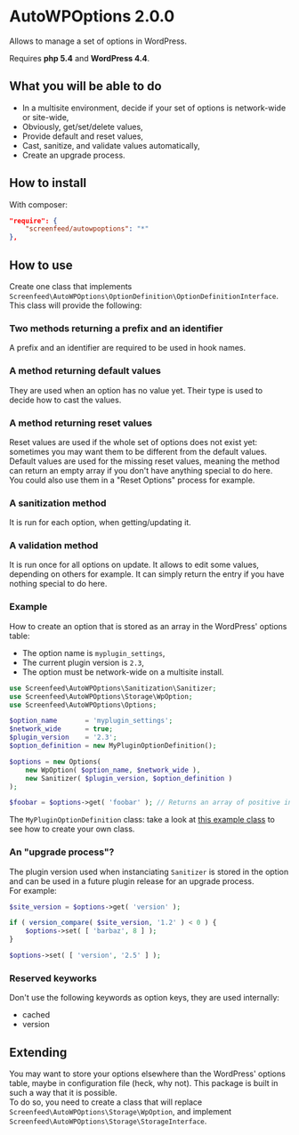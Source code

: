 # AutoWPOptions 2.0.0

Allows to manage a set of options in WordPress.

Requires **php 5.4** and **WordPress 4.4**.

## What you will be able to do

* In a multisite environment, decide if your set of options is network-wide or site-wide,
* Obviously, get/set/delete values,
* Provide default and reset values,
* Cast, sanitize, and validate values automatically,
* Create an upgrade process.

## How to install

With composer:

```json
"require": {
	"screenfeed/autowpoptions": "*"
},
```

## How to use

Create one class that implements `Screenfeed\AutoWPOptions\OptionDefinition\OptionDefinitionInterface`.
This class will provide the following:

### Two methods returning a prefix and an identifier

A prefix and an identifier are required to be used in hook names.

### A method returning default values

They are used when an option has no value yet. Their type is used to decide how to cast the values.

### A method returning reset values

Reset values are used if the whole set of options does not exist yet: sometimes you may want them to be different from the default values. Default values are used for the missing reset values, meaning the method can return an empty array if you don't have anything special to do here.  
You could also use them in a "Reset Options" process for example.

### A sanitization method

It is run for each option, when getting/updating it.

### A validation method

It is run once for all options on update. It allows to edit some values, depending on others for example. It can simply return the entry if you have nothing special to do here.

### Example

How to create an option that is stored as an array in the WordPress' options table:

* The option name is `myplugin_settings`,
* The current plugin version is `2.3`,
* The option must be network-wide on a multisite install.

```php
use Screenfeed\AutoWPOptions\Sanitization\Sanitizer;
use Screenfeed\AutoWPOptions\Storage\WpOption;
use Screenfeed\AutoWPOptions\Options;

$option_name       = 'myplugin_settings';
$network_wide      = true;
$plugin_version    = '2.3';
$option_definition = new MyPluginOptionDefinition();

$options = new Options(
	new WpOption( $option_name, $network_wide ),
	new Sanitizer( $plugin_version, $option_definition )
);

$foobar = $options->get( 'foobar' ); // Returns an array of positive integers.
```

The `MyPluginOptionDefinition` class: take a look at [this example class](https://github.com/Screenfeed/autowpoptions/blob/main/src/OptionDefinition/Example.php) to see how to create your own class.

### An "upgrade process"?

The plugin version used when instanciating `Sanitizer` is stored in the option and can be used in a future plugin release for an upgrade process.  
For example:

```php
$site_version = $options->get( 'version' );

if ( version_compare( $site_version, '1.2' ) < 0 ) {
	$options->set( [ 'barbaz', 8 ] );
}

$options->set( [ 'version', '2.5' ] );
```

### Reserved keyworks

Don't use the following keywords as option keys, they are used internally:

* cached
* version

## Extending

You may want to store your options elsewhere than the WordPress' options table, maybe in configuration file (heck, why not). This package is built in such a way that it is possible.  
To do so, you need to create a class that will replace `Screenfeed\AutoWPOptions\Storage\WpOption`, and implement `Screenfeed\AutoWPOptions\Storage\StorageInterface`.
